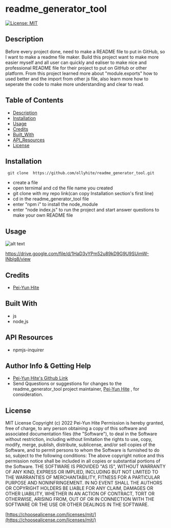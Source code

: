 # readme_generator_tool

[![License: MIT](https://img.shields.io/badge/License-MIT-yellow.svg)](https://opensource.org/licenses/MIT)

## Description

Before every project done, need to make a README file to put in GitHub, so I want to make a readme file maker. Build this project want to make more easier myself and all user can quickly and ealiser to make nice and professional README file for their project to put on GitHub or other platform. From this project learned more about "module.exports" how to used better and the import from other js file, also learn more how to seperate the code to make more understanding and clear to read.

## Table of Contents

- [Description](#description)
- [Installation](#installation)
- [Usage](#usage)
- [Credits](#credits)
- [Built_With](#built-with)
- [API_Resources](#api-resources)
- [License](#license)

## Installation

```
 git clone  https://github.com/ollyhite/readme_generator_tool.git
```

- create a file
- open ternimal and cd the file name you created
- git clone with my repo link(can copy Installation section's first line)
- cd in the readme_generator_tool file
- enter "npm i" to install the node_module
- enter "node index.js" to run the project and start answer questions to make your own README file

## Usage

![alt text](./Develop/assets/images/readme_maker_demo.gif)

https://drive.google.com/file/d/1HaD3vYPm52u89kD9G9U9SUimW-lNblg8/view

## Credits

- [Pei-Yun Hite](https://github.com/ollyhite/)

## Built With

- js
- node,js

## API Resources

- npmjs-inquirer

## Author Info & Getting Help

- [Pei-Yun Hite's Github Link](https://github.com/ollyhite)
- Send Qquestions or suggestions for changes to the readme_generator_tool project maintainer, [Pei-Yun Hite](mailto:ollyhite8520@gmail.com?subject=[GitHub]%20readme_generator_tool) , for consideration.

## License

MIT License
Copyright (c) 2022 Pei-Yun Hite
Permission is hereby granted, free of charge, to any person obtaining a copy of this software and associated documentation files (the "Software"), to deal in the Software without restriction, including without limitation the rights to use, copy, modify, merge, publish, distribute, sublicense, and/or sell copies of the Software, and to permit persons to whom the Software is furnished to do so, subject to the following conditions:
The above copyright notice and this permission notice shall be included in all copies or substantial portions of the Software.
THE SOFTWARE IS PROVIDED "AS IS", WITHOUT WARRANTY OF ANY KIND, EXPRESS OR IMPLIED, INCLUDING BUT NOT LIMITED TO THE WARRANTIES OF MERCHANTABILITY, FITNESS FOR A PARTICULAR PURPOSE AND NONINFRINGEMENT. IN NO EVENT SHALL THE AUTHORS OR COPYRIGHT HOLDERS BE LIABLE FOR ANY CLAIM, DAMAGES OR OTHER LIABILITY, WHETHER IN AN ACTION OF CONTRACT, TORT OR OTHERWISE, ARISING FROM, OUT OF OR IN CONNECTION WITH THE SOFTWARE OR THE USE OR OTHER DEALINGS IN THE SOFTWARE.

[https://choosealicense.com/licenses/mit/](https://choosealicense.com/licenses/mit/)
